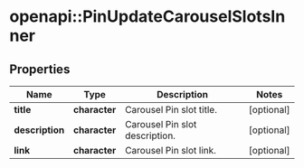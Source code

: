 # openapi::PinUpdateCarouselSlotsInner


## Properties
Name | Type | Description | Notes
------------ | ------------- | ------------- | -------------
**title** | **character** | Carousel Pin slot title. | [optional] 
**description** | **character** | Carousel Pin slot description. | [optional] 
**link** | **character** | Carousel Pin slot link. | [optional] 


